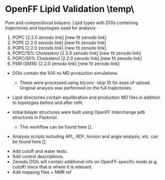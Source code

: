 # OpenFF Lipid Validation \temp\

Pure and compositional bilayers.
  Lipid types with DOIs containing trajectories and topologies used for analysis:
  1. POPC [2.2.0 zenodo link] [new fit zenodo link]
  2. POPE [2.2.0 zenodo link] [new fit zenodo link]
  3. POPS [2.2.0 zenodo link] [new fit zenodo link]
  4. POPC/15% Cholesterol [2.2.0 zenodo link] [new fit zenodo link]
  5. POPC/50% Cholesterol [2.2.0 zenodo link] [new fit zenodo link]
  6. PSM (SM16) [2.2.0 zenodo link] [new fit zenodo link]

  - DOIs contain the 500 ns MD production simulations.
	- These were processed using trjconv -skip 10 for ease of upload. Original analysis was performed on the full trajectories.

  - Lipid directories contain equilibration and production MD files in addition to topologies before and after refit.
  - Initial bilayer structures were built using OpenFF Interchange pdb structures in Packmol.
	- This workflow can be found here [].
  - Analysis scripts including APL, RDF, torsion and angle analysis, etc. can be found here [].


* Add cutoff and water tests.
* Add control descriptions.
* Zenodo DOIs will contain additional info on OpenFF-specific mods (e.g. cutoff) since that is where it is relevant.
* Add mapping files + NMR ref
